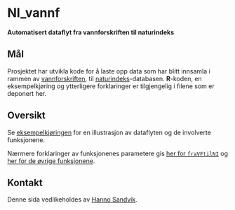 # NI_vannf
**Automatisert dataflyt fra vannforskriften til naturindeks**

## Mål
Prosjektet har utvikla kode for å laste opp data som har blitt innsamla i rammen av [vannforskriften](https://lovdata.no/dokument/SF/forskrift/2006-12-15-1446), til [naturindeks](https://www.naturindeks.no/)-databasen. **R**-koden, en eksempelkjøring og ytterligere forklaringer er tilgjengelig i filene som er deponert her.

## Oversikt
Se [eksempelkjøringen](VF-NIeks.md) for en illustrasjon av dataflyten og de involverte funksjonene.

Nærmere forklaringer av funksjonenes parametere gis [her for `fraVFtilNI`](forklar.md) og [her for de øvrige funksjonene](oversikt.md).

## Kontakt
Denne sida vedlikeholdes av [Hanno Sandvik](mailto:hanno.sandvik@nina.no).

